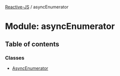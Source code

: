 [Reactive-JS](../README.md) / asyncEnumerator

# Module: asyncEnumerator

## Table of contents

### Classes

- [AsyncEnumerator](../classes/asyncEnumerator.AsyncEnumerator.md)
